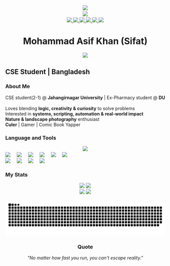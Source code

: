 <div align="center">
  <img height="150" src="https://media.giphy.com/media/M9gbBd9nbDrOTu1Mqx/giphy.gif" />
</div>

<div align="center">
  <img src="https://visitor-badge.laobi.icu/badge?page_id=thehav0k.thehav0k&" />
</div>

<div align="center">
  <a href="https://github.com/thehav0k">
    <img src="https://img.shields.io/static/v1?message=GitHub&logo=github&label=&color=181717&logoColor=white&labelColor=&style=for-the-badge" height="35" />
  </a>
  <a href="https://codeforces.com/profile/A.SIF.AT">
    <img src="https://img.shields.io/static/v1?message=Codeforces&logo=codeforces&label=&color=445f9d&logoColor=white&labelColor=&style=for-the-badge" height="35" />
  </a>
  <a href="https://leetcode.com/u/thehav0k/">
    <img src="https://img.shields.io/static/v1?message=LeetCode&logo=leetcode&label=&color=FFA116&logoColor=white&labelColor=&style=for-the-badge" height="35" />
  </a>
  <a href="https://linkedin.com/in/mdasifkhansifat">
    <img src="https://img.shields.io/static/v1?message=LinkedIn&logo=linkedin&label=&color=0077B5&logoColor=white&labelColor=&style=for-the-badge" height="35" />
  </a>
  <a href="https://www.facebook.com/share/16eRxu4qEL/">
    <img src="https://img.shields.io/static/v1?message=Facebook&logo=facebook&label=&color=1877F2&logoColor=white&labelColor=&style=for-the-badge" height="35" />
  </a>
  <a href="mailto:asifksifat@gmail.com">
    <img src="https://img.shields.io/static/v1?message=Gmail&logo=gmail&label=&color=D14836&logoColor=white&labelColor=&style=for-the-badge" height="35" />
  </a>
</div>

<h1 align="center">Mohammad Asif Khan (Sifat)</h1>

<div align="center">
  <img src="https://readme-typing-svg.demolab.com?font=Fira+Code&duration=4000&pause=500&center=true&width=600&lines=CS+Undergrad+%7C+Tech+Explorer+%7C+Robotics+Enthusiast;Pythonist+%7C+Photographer+%7C+Curious+Mind" />
</div>

<h2 align="left">CSE Student | Bangladesh</h2>

<h3 align="left">About Me</h3>

<p align="left">
CSE student(2-1) @ <strong>Jahangirnagar University</strong> | Ex-Pharmacy student @ <strong>DU</strong><br><br>
Loves blending <strong>logic, creativity & curiosity</strong> to solve problems<br>
Interested in <strong>systems, scripting, automation & real-world impact</strong><br>
<strong>Nature & landscape photography</strong> enthusiast<br>
<strong>Culer</strong> | Gamer | Comic Book Yapper
</p>

<h3 align="left">Language and Tools</h3>

<div align="center">
  <img src="https://skillicons.dev/icons?i=c,cpp,python,octave,rust,kotlin,html,js,java" height="60" />
</div>

<div align="left">
  <img src="https://cdn.jsdelivr.net/gh/devicons/devicon/icons/flask/flask-original.svg" height="40" />
  <img width="12" />
  <img src="https://cdn.jsdelivr.net/gh/devicons/devicon/icons/jupyter/jupyter-original-wordmark.svg" height="40" />
  <img width="12" />
  <img src="https://cdn.jsdelivr.net/gh/devicons/devicon/icons/firebase/firebase-plain-wordmark.svg" height="40" />
  <img width="12" />
  <img src="https://cdn.jsdelivr.net/gh/devicons/devicon/icons/pytorch/pytorch-original.svg" height="40" />
  <img width="12" />
  <img src="https://cdn.jsdelivr.net/gh/devicons/devicon/icons/arduino/arduino-original-wordmark.svg" height="40" />
  <img width="12" />
  <img src="https://skillicons.dev/icons?i=git,vercel,supabase,ffmpeg" height="40" />
</div>

<div align="left">
  <img src="https://cdn.jsdelivr.net/gh/devicons/devicon/icons/vscode/vscode-original.svg" height="30" />
  <img width="12" />
  <img src="https://cdn.jsdelivr.net/gh/devicons/devicon/icons/androidstudio/androidstudio-original.svg" height="30" />
  <img width="12" />
  <img src="https://cdn.jsdelivr.net/gh/devicons/devicon/icons/apple/apple-original.svg" height="30" />
  <img width="12" />
  <img src="https://skillicons.dev/icons?i=pandas,numpy,matplotlib,pygame" height="30" />
  <img width="12" />
</div>

<h3 align="left">My Stats</h3>

<div align="center">
  <img src="https://github-readme-stats.vercel.app/api?username=thehav0k&hide_title=false&hide_rank=false&show_icons=true&include_all_commits=true&count_private=true&disable_animations=false&theme=dracula&locale=en&hide_border=false" height="150" />
  <img src="https://github-readme-stats.vercel.app/api/top-langs?username=thehav0k&locale=en&hide_title=false&layout=compact&card_width=320&langs_count=8&theme=dracula&hide_border=false" height="150" />
</div>

<div align="center">
  <img src="https://streak-stats.demolab.com?user=thehav0k&locale=en&mode=daily&theme=dracula&hide_border=false&border_radius=5&order=3" height="150" />
  <img src="https://github-profile-trophy.vercel.app?username=thehav0k&theme=dracula&column=-1&row=1&margin-w=8&margin-h=8&no-bg=false&no-frame=false&order=4" height="150" />
</div>

<br clear="both">

<img src="https://raw.githubusercontent.com/thehav0k/thehav0k/output/snake.svg" alt="Snake animation" />

<div align="center">
  <h3>Quote</h3>
  <p><em>"No matter how fast you run, you can't escape reality."</em></p>
</div>
